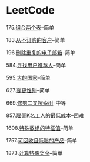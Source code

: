 # LeetCode

175.[组合两个表](https://leetcode.cn/problems/combine-two-tables/)–简单

183.[从不订购的客户](https://leetcode.cn/problems/customers-who-never-order/)–简单

196.[删除重复的电子邮箱](https://leetcode.cn/problems/delete-duplicate-emails/)–简单

584.[寻找用户推荐人](https://leetcode.cn/problems/find-customer-referee/)–简单

595.[大的国家](https://leetcode.cn/problems/big-countries/)–简单

627.[变更性别](https://leetcode.cn/problems/swap-salary/)–简单

669.[修剪二叉搜索树](https://leetcode.cn/problems/trim-a-binary-search-tree/)–中等

857.[雇佣K名工人的最低成本](https://leetcode.cn/problems/minimum-cost-to-hire-k-workers/)–困难

1608.[特殊数组的特征值](https://leetcode.cn/problems/special-array-with-x-elements-greater-than-or-equal-x/)–简单

1757.[可回收且低脂的产品](https://leetcode.cn/problems/recyclable-and-low-fat-products/)–简单

1873.[计算特殊奖金](https://leetcode.cn/problems/calculate-special-bonus/)–简单
